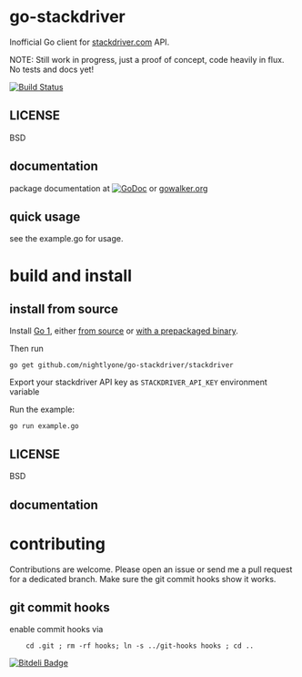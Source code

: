 go-stackdriver
==============

Inofficial Go client for [stackdriver.com](http://stackdriver.com) API.

NOTE: Still work in progress, just a proof of concept, code heavily in flux. No tests and docs yet!

[![Build Status][1]][2]

[1]: https://secure.travis-ci.org/nightlyone/go-stackdriver.png
[2]: http://travis-ci.org/nightlyone/go-stackdriver


LICENSE
-------
BSD

documentation
-------------
package documentation at [![GoDoc][3]][4]
or [gowalker.org][5]

[3]: https://godoc.org/github.com/nightlyone/go-stackdriver/stackdriver?status.png
[4]: https://godoc.org/github.com/nightlyone/go-stackdriver/stackdriver
[5]: http://gowalker.org/github.com/nightlyone/go-stackdriver/stackdriver

quick usage
-----------
see the example.go for usage.

build and install
=================

install from source
-------------------

Install [Go 1][6], either [from source][7] or [with a prepackaged binary][8].

Then run

	go get github.com/nightlyone/go-stackdriver/stackdriver


Export your stackdriver API key as `STACKDRIVER_API_KEY` environment variable

Run the example:

    go run example.go


[6]: http://golang.org
[7]: http://golang.org/doc/install/source
[8]: http://golang.org/doc/install

LICENSE
-------
BSD

documentation
-------------

contributing
============

Contributions are welcome. Please open an issue or send me a pull request for a dedicated branch.
Make sure the git commit hooks show it works.

git commit hooks
-----------------------
enable commit hooks via

        cd .git ; rm -rf hooks; ln -s ../git-hooks hooks ; cd ..



[![Bitdeli Badge](https://d2weczhvl823v0.cloudfront.net/nightlyone/go-stackdriver/trend.png)](https://bitdeli.com/free "Bitdeli Badge")

